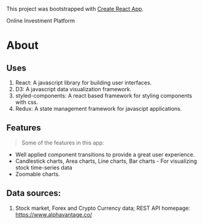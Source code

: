 This project was bootstrapped with [Create React App](https://github.com/facebook/create-react-app).

Online Investment Platform

# About

## Uses
1.  React: A javascript library for building user interfaces.
2.  D3: A javascript data visualization framework.
3.  styled-components: A react based framework for styling components with css.
4.  Redux: A state management framework for javascipt applications.

## Features
> Some of the features in this app:
* Well applied component transitions to provide a great user experience.
* Candlestick charts, Area charts, Line charts, Bar charts - For visualizing stock time-series data
* Zoomable charts.

## Data sources:
1.  Stock market, Forex and Crypto Currency data; REST API homepage: https://www.alphavantage.co/
